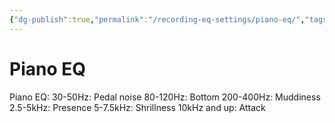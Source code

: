 ```yaml
---
{"dg-publish":true,"permalink":"/recording-eq-settings/piano-eq/","tags":["Keep/Label/Mixing","Keep/Label/Piano"]}
---
```


# Piano EQ

Piano EQ:
30-50Hz: Pedal noise
80-120Hz: Bottom
200-400Hz: Muddiness
2.5-5kHz: Presence
5-7.5kHz: Shrillness
10kHz and up: Attack